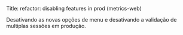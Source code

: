 Title: refactor: disabling features in prod (metrics-web)

Desativando as novas opções de menu e desativando a validação de multiplas sessões em produção.
